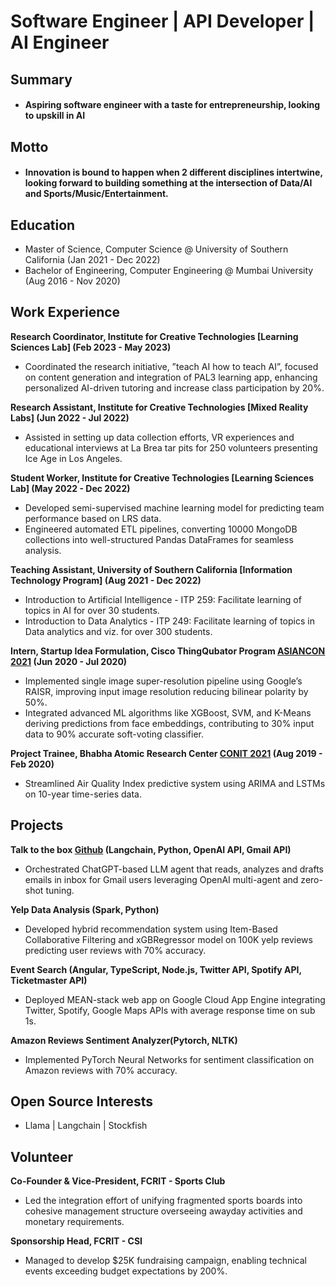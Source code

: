 # Software Engineer | API Developer | AI Engineer

## Summary
  - #### Aspiring software engineer with a taste for entrepreneurship, looking to upskill in AI

## Motto
  - #### Innovation is bound to happen when 2 different disciplines intertwine, looking forward to building something at the intersection of Data/AI and Sports/Music/Entertainment.


## Education
- Master of Science, Computer Science @ University of Southern California (Jan 2021 - Dec 2022)
- Bachelor of Engineering, Computer Engineering @ Mumbai University (Aug 2016 - Nov 2020)


## Work Experience
**Research Coordinator, Institute for Creative Technologies [Learning Sciences Lab] (Feb 2023 - May 2023)**
  - Coordinated the research initiative, ”teach AI how to teach AI”, focused on content generation and integration of PAL3 learning app, enhancing personalized AI-driven tutoring and increase class participation by 20%.

**Research Assistant, Institute for Creative Technologies [Mixed Reality Labs] (Jun 2022 - Jul 2022)**
  - Assisted in setting up data collection efforts, VR experiences and educational interviews at La Brea tar pits for 250 volunteers presenting Ice Age in Los Angeles.

**Student Worker, Institute for Creative Technologies [Learning Sciences Lab] (May 2022 - Dec 2022)**
  - Developed semi-supervised machine learning model for predicting team performance based on LRS data.
  - Engineered automated ETL pipelines, converting 10000 MongoDB collections into well-structured Pandas DataFrames for seamless analysis.

**Teaching Assistant, University of Southern California [Information Technology Program] (Aug 2021 - Dec 2022)**
  - Introduction to Artificial Intelligence - ITP 259: Facilitate learning of topics in AI for over 30 students.
  - Introduction to Data Analytics - ITP 249: Facilitate learning of topics in Data analytics and viz. for over 300 students.

**Intern, Startup Idea Formulation, Cisco ThingQubator Program [ASIANCON 2021](https://ieeexplore.ieee.org/document/9544851) (Jun 2020 - Jul 2020)**
  - Implemented single image super-resolution pipeline using Google’s RAISR, improving input image resolution reducing bilinear polarity by 50%.
  - Integrated advanced ML algorithms like XGBoost, SVM, and K-Means deriving predictions from face embeddings, contributing to 30% input data to 90% accurate soft-voting classifier.

**Project Trainee, Bhabha Atomic Research Center [CONIT 2021](https://ieeexplore.ieee.org/document/9544851) (Aug 2019 - Feb 2020)**
  - Streamlined Air Quality Index predictive system using ARIMA and LSTMs on 10-year time-series data.


## Projects
**Talk to the box [Github](https://github.com/saireddythfc/Talk-to-the-box) (Langchain, Python, OpenAI API, Gmail API)**
  - Orchestrated ChatGPT-based LLM agent that reads, analyzes and drafts emails in inbox for Gmail users leveraging OpenAI multi-agent and zero-shot tuning.

**Yelp Data Analysis (Spark, Python)**
  - Developed hybrid recommendation system using Item-Based Collaborative Filtering and xGBRegressor model on 100K yelp reviews predicting user reviews with 70% accuracy.

**Event Search (Angular, TypeScript, Node.js, Twitter API, Spotify API, Ticketmaster API)**
  - Deployed MEAN-stack web app on Google Cloud App Engine integrating Twitter, Spotify, Google Maps APIs with average response time on sub 1s.

**Amazon Reviews Sentiment Analyzer(Pytorch, NLTK)**
  - Implemented PyTorch Neural Networks for sentiment classification on Amazon reviews with 70% accuracy.


## Open Source Interests
- Llama | Langchain | Stockfish


## Volunteer
**Co-Founder & Vice-President, FCRIT - Sports Club**
  - Led the integration effort of unifying fragmented sports boards into cohesive management structure overseeing awayday activities and monetary requirements.

**Sponsorship Head, FCRIT - CSI**
  - Managed to develop $25K fundraising campaign, enabling technical events exceeding budget expectations by 200%.
